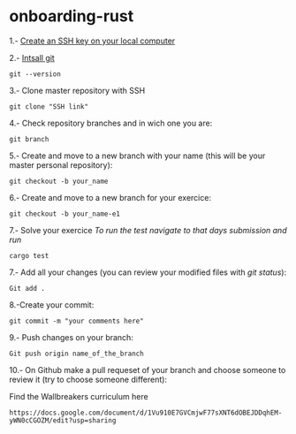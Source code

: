 # onboarding-rust


1.- [Create an SSH key on your local computer](https://help.github.com/en/enterprise/2.15/user/articles/adding-a-new-ssh-key-to-your-github-account)

2.- [Intsall git](https://git-scm.com/book/en/v2/Getting-Started-Installing-Git)
```
git --version
```

3.- Clone master repository with SSH
```
git clone "SSH link"
```

4.- Check repository branches and in wich one you are:
```
git branch
```

5.- Create and move to a new branch with your name (this will be your master personal repository):
```
git checkout -b your_name
```

6.- Create and move to a new branch for your exercice:
```
git checkout -b your_name-e1
```

7.- Solve your exercice
*To run the test navigate to that days submission and run*

```
cargo test
```

7.- Add all your changes (you can review your modified files with *git status*):
```
Git add .
```

8.-Create your commit:
```
git commit -m "your comments here"

```

9.- Push changes on your branch:
```
Git push origin name_of_the_branch
```

10.- On Github make a pull requeset of your branch and choose someone to review it (try to choose someone different):




Find the Wallbreakers curriculum here

```
https://docs.google.com/document/d/1Vu910E7GVCmjwF77sXNT6dOBEJDDqhEM-yWN0cCGOZM/edit?usp=sharing
```

